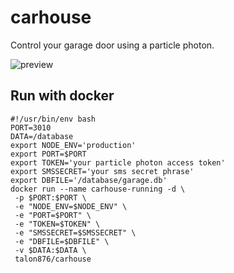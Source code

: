 # carhouse

Control your garage door using a particle photon.

![preview](http://i.imgur.com/7QnslOk.png)


## Run with docker

    #!/usr/bin/env bash
    PORT=3010
    DATA=/database
    export NODE_ENV='production'
    export PORT=$PORT
    export TOKEN='your particle photon access token'
    export SMSSECRET='your sms secret phrase'
    export DBFILE='/database/garage.db'
    docker run --name carhouse-running -d \
     -p $PORT:$PORT \
     -e "NODE_ENV=$NODE_ENV" \
     -e "PORT=$PORT" \
     -e "TOKEN=$TOKEN" \
     -e "SMSSECRET=$SMSSECRET" \
     -e "DBFILE=$DBFILE" \
     -v $DATA:$DATA \
     talon876/carhouse

